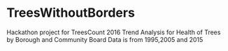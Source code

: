 # TreesWithoutBorders
Hackathon project for TreesCount 2016
Trend Analysis for Health of Trees by Borough and Community Board
Data is from 1995,2005 and 2015

